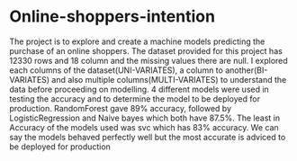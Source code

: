 # Online-shoppers-intention
The project is to explore and create a machine models predicting the purchase of an online shoppers.
The dataset provided for this project has 12330 rows and 18 column and the missing values there are null. I explored each columns of the dataset(UNI-VARIATES), a column to another(BI-VARIATES) and also multiple columns(MULTI-VARIATES) to understand the data before proceeding on modelling. 
4 different models were used in testing the accuracy and to determine the model to be deployed for production. RandomForest gave 89% accuracy, followed by LogisticRegression and Naive bayes which both have 87.5%. The least in Accuracy of the models used was svc which has 83% accuracy.
We can say the models behaved perfectly well but the most accurate is adviced to be deployed for production

